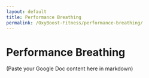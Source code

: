 ```yaml
---
layout: default
title: Performance Breathing
permalink: /OxyBoost-Fitness/performance-breathing/
---
```


# Performance Breathing

(Paste your Google Doc content here in markdown)
